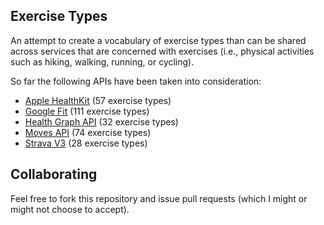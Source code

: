 Exercise Types
--------------

An attempt to create a vocabulary of exercise types than can be shared across services that are concerned with exercises (i.e., physical activities such as hiking, walking, running, or cycling).

So far the following APIs have been taken into consideration:

* [Apple HealthKit](applehealthkit.md) (57 exercise types)
* [Google Fit](googlefit.md) (111 exercise types)
* [Health Graph API](healthgraph.md) (32 exercise types)
* [Moves API](moves.md) (74 exercise types)
* [Strava V3](strava-v3.md) (28 exercise types)

Collaborating
-------------

Feel free to fork this repository and issue pull requests (which I might or might not choose to accept).